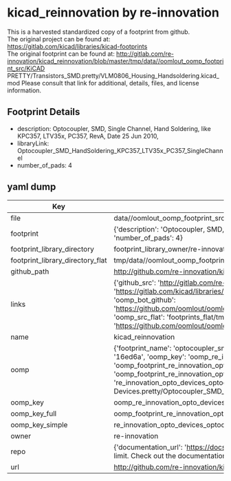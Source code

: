 # kicad_reinnovation by re-innovation  
This is a harvested standardized copy of a footprint from github.  
The original project can be found at:  
https://gitlab.com/kicad/libraries/kicad-footprints  
The original footprint can be found at:
http://gitlab.com/re-innovation/kicad_reinnovation/blob/master/tmp/data//oomlout_oomp_footprint_src/KiCAD PRETTY/Transistors_SMD.pretty/VLM0806_Housing_Handsoldering.kicad_mod
Please consult that link for additional, details, files, and license information.  
## Footprint Details
* description: Optocoupler, SMD,  Single Channel, Hand Soldering, like KPC357, LTV35x, PC357, RevA, Date 25 Jun 2010,  
* libraryLink: Optocoupler_SMD_HandSoldering_KPC357_LTV35x_PC357_SingleChannel  
* number_of_pads: 4  
## yaml dump  
| Key | Value |  
| --- | --- |  
| file | data//oomlout_oomp_footprint_src/kicad_reinnovation/KiCAD PRETTY/Opto-Devices.pretty/Optocoupler_SMD_HandSoldering_KPC357_LTV35x_PC357_SingleChannel.kicad_mod |  
| footprint | {'description': 'Optocoupler, SMD,  Single Channel, Hand Soldering, like KPC357, LTV35x, PC357, RevA, Date 25 Jun 2010,', 'libraryLink': 'Optocoupler_SMD_HandSoldering_KPC357_LTV35x_PC357_SingleChannel', 'number_of_pads': 4} |  
| footprint_library_directory | footprint_library_owner/re-innovation_kicad_reinnovation |  
| footprint_library_directory_flat | tmp/data//oomlout_oomp_footprint_src/footprints_flat/re_innovation_opto_devices_optocoupler_smd_handsoldering_kpc357_ltv35x_pc357_singlechannel/working |  
| github_path | http://github.com/re-innovation/kicad_reinnovation/blob/master/tmp/data//oomlout_oomp_footprint_src/KiCAD PRETTY/Opto-Devices.pretty/Optocoupler_SMD_HandSoldering_KPC357_LTV35x_PC357_SingleChannel.kicad_mod |  
| links | {'github_src': 'http://gitlab.com/re-innovation/kicad_reinnovation/blob/master/tmp/data//oomlout_oomp_footprint_src/KiCAD PRETTY/Transistors_SMD.pretty/VLM0806_Housing_Handsoldering.kicad_mod', 'github_src_repo': 'https://gitlab.com/kicad/libraries/kicad-footprints', 'oomp_bot': 'tmp/data//oomlout_oomp_footprint_src/footprints/re_innovation_opto_devices_optocoupler_smd_handsoldering_kpc357_ltv35x_pc357_singlechannel/working', 'oomp_bot_github': 'https://github.com/oomlout/oomlout_oomp_footprint_bot/tree/main/tmp/data//oomlout_oomp_footprint_src/footprints/re_innovation_opto_devices_optocoupler_smd_handsoldering_kpc357_ltv35x_pc357_singlechannel/working', 'oomp_src_flat': 'footprints_flat/tmp/data//oomlout_oomp_footprint_src/footprints_flat/re_innovation_opto_devices_optocoupler_smd_handsoldering_kpc357_ltv35x_pc357_singlechannel/working', 'oomp_src_flat_github': 'https://github.com/oomlout/oomlout_oomp_footprint_src/tree/main/tmp/data//oomlout_oomp_footprint_src/footprints_flat/re_innovation_opto_devices_optocoupler_smd_handsoldering_kpc357_ltv35x_pc357_singlechannel/working'} |  
| name | kicad_reinnovation |  
| oomp | {'footprint_name': 'optocoupler_smd_handsoldering_kpc357_ltv35x_pc357_singlechannel', 'library_name': 'opto_devices', 'md5': '16ed6a6a2acee1e462dfc9ee948b0769', 'md5_10': '16ed6a6a2a', 'md5_5': '16ed6', 'md5_6': '16ed6a', 'oomp_key': 'oomp_re_innovation_opto_devices_optocoupler_smd_handsoldering_kpc357_ltv35x_pc357_singlechannel', 'oomp_key_extra': 'oomp_footprint_re_innovation_opto_devices_optocoupler_smd_handsoldering_kpc357_ltv35x_pc357_singlechannel', 'oomp_key_full': 'oomp_footprint_re_innovation_opto_devices_optocoupler_smd_handsoldering_kpc357_ltv35x_pc357_singlechannel_16ed6a', 'oomp_key_simple': 're_innovation_opto_devices_optocoupler_smd_handsoldering_kpc357_ltv35x_pc357_singlechannel', 'original_filename': 'data//oomlout_oomp_footprint_src/kicad_reinnovation/KiCAD PRETTY/Opto-Devices.pretty/Optocoupler_SMD_HandSoldering_KPC357_LTV35x_PC357_SingleChannel.kicad_mod', 'owner_name': 're_innovation'} |  
| oomp_key | oomp_re_innovation_opto_devices_optocoupler_smd_handsoldering_kpc357_ltv35x_pc357_singlechannel |  
| oomp_key_full | oomp_footprint_re_innovation_opto_devices_optocoupler_smd_handsoldering_kpc357_ltv35x_pc357_singlechannel |  
| oomp_key_simple | re_innovation_opto_devices_optocoupler_smd_handsoldering_kpc357_ltv35x_pc357_singlechannel |  
| owner | re-innovation |  
| repo | {'documentation_url': 'https://docs.github.com/rest/overview/resources-in-the-rest-api#rate-limiting', 'message': "API rate limit exceeded for 84.66.142.224. (But here's the good news: Authenticated requests get a higher rate limit. Check out the documentation for more details.)"} |  
| url | http://github.com/re-innovation/kicad_reinnovation |  

